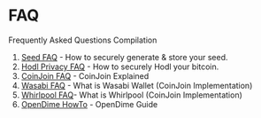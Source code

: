 # FAQ
Frequently Asked Questions Compilation 

1. [Seed FAQ](seed.md) - How to securely generate & store your seed.
2. [Hodl Privacy FAQ](hodl-privacy.md) - How to securely Hodl your bitcoin.
3. [CoinJoin FAQ](https://github.com/6102bitcoin/CoinJoin-Research/blob/master/CoinJoin_Research/CoinJoin_FAQ.md) - CoinJoin Explained
4. [Wasabi FAQ](wasabi.md) - What is Wasabi Wallet (CoinJoin Implementation)
5. [Whirlpool FAQ](whirlpool.md)- What is Whirlpool (CoinJoin Implementation)
6. [OpenDime HowTo](How-To-Use-OpenDime.md) - OpenDime Guide
